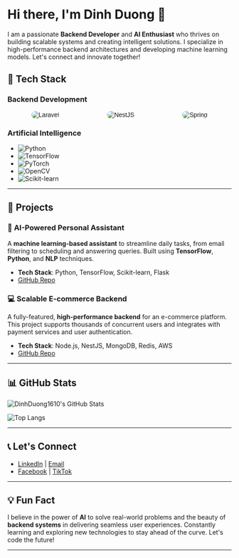 # Hi there, I'm Dinh Duong 👋

I am a passionate **Backend Developer** and **AI Enthusiast** who thrives on building scalable systems and creating intelligent solutions. I specialize in high-performance backend architectures and developing machine learning models. Let's connect and innovate together!

## 🔧 Tech Stack

### **Backend Development**
<div style="display: flex; justify-content: space-around; align-items: center; font-family: Arial, sans-serif;">
  <img src="https://img.shields.io/badge/Laravel-%23FF2D20.svg?style=for-the-badge&logo=laravel&logoColor=white&labelColor=transparent" alt="Laravel" title="Laravel: A PHP framework for building robust web applications." style="border-radius: 12px; transition: all 0.3s ease;">
  <img src="https://img.shields.io/badge/NestJS-%23E0234E.svg?style=for-the-badge&logo=nestjs&logoColor=white&labelColor=transparent" alt="NestJS" title="NestJS: A progressive Node.js framework for building efficient, reliable, and scalable server-side applications." style="border-radius: 12px; transition: all 0.3s ease;">
  <img src="https://img.shields.io/badge/Spring-%236DB33F.svg?style=for-the-badge&logo=spring&logoColor=white&labelColor=transparent" alt="Spring" title="Spring: A powerful Java-based framework for creating enterprise-grade applications." style="border-radius: 12px; transition: all 0.3s ease;">
</div>
<style>
  img:hover {
    transform: scale(1.1);
    box-shadow: 0 4px 8px rgba(0, 0, 0, 0.2);
  }
</style>

### **Artificial Intelligence**
- ![Python](https://img.shields.io/badge/python-3670A0?style=flat&logo=python&logoColor=ffdd54)
- ![TensorFlow](https://img.shields.io/badge/TensorFlow-%23FF6F00.svg?style=flat&logo=tensorflow&logoColor=white)
- ![PyTorch](https://img.shields.io/badge/PyTorch-%23EE4C2C.svg?style=flat&logo=pytorch&logoColor=white)
- ![OpenCV](https://img.shields.io/badge/OpenCV-%23FF3C00.svg?style=flat&logo=opencv&logoColor=white)
- ![Scikit-learn](https://img.shields.io/badge/scikit--learn-%23F7931E.svg?style=flat&logo=scikit-learn&logoColor=white)

---

## 🚀 Projects

### 🧠 **AI-Powered Personal Assistant**
A **machine learning-based assistant** to streamline daily tasks, from email filtering to scheduling and answering queries. Built using **TensorFlow**, **Python**, and **NLP** techniques.

- **Tech Stack**: Python, TensorFlow, Scikit-learn, Flask
- [GitHub Repo](https://github.com/yourusername/ai-assistant)

### 💻 **Scalable E-commerce Backend**
A fully-featured, **high-performance backend** for an e-commerce platform. This project supports thousands of concurrent users and integrates with payment services and user authentication.

- **Tech Stack**: Node.js, NestJS, MongoDB, Redis, AWS
- [GitHub Repo](https://github.com/yourusername/ecommerce-backend)

---

## 📊 GitHub Stats

![DinhDuong1610's GitHub Stats](https://github-readme-stats.vercel.app/api?username=DinhDuong1610&theme=dark&hide_border=true&show_icons=true)

![Top Langs](https://github-readme-stats.vercel.app/api/top-langs/?username=DinhDuong1610&theme=dark&hide_border=true&layout=compact)

---

## 📞 Let's Connect

- [LinkedIn](https://www.linkedin.com/in/dinhduong) | [Email](mailto:youremail@example.com)
- [Facebook](https://facebook.com/yourprofile) | [TikTok](https://www.tiktok.com/@yourprofile)

---

## 💡 Fun Fact
I believe in the power of **AI** to solve real-world problems and the beauty of **backend systems** in delivering seamless user experiences. Constantly learning and exploring new technologies to stay ahead of the curve. Let's code the future!

---
